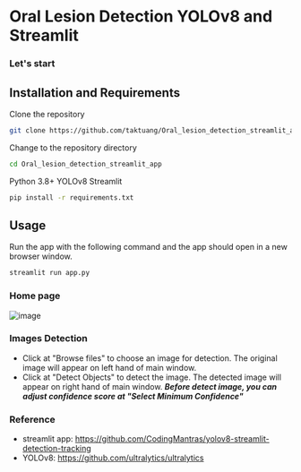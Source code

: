# Oral Lesion Detection YOLOv8 and Streamlit

### Let's start

## Installation and Requirements
Clone the repository
```bash
git clone https://github.com/taktuang/Oral_lesion_detection_streamlit_app.git
```

Change to the repository directory
```bash
cd Oral_lesion_detection_streamlit_app
```

Python 3.8+ YOLOv8 Streamlit
```bash
pip install -r requirements.txt
```

## Usage
Run the app with the following command and the app should open in a new browser window.
```bash
streamlit run app.py
```
### Home page
![image](https://github.com/taktuang/Oral_lesion_detection_streamlit_app/assets/61873634/7d61920b-92a6-40ea-9cbf-290e9c9d1432)

### Images Detection
- Click at "Browse files" to choose an image for detection. The original image will appear on left hand of main window.
- Click at "Detect Objects" to detect the image. The detected image will appear on right hand of main window.
  ***Before detect image, you can adjust confidence score at "Select Minimum Confidence"***

### Reference
- streamlit app: https://github.com/CodingMantras/yolov8-streamlit-detection-tracking
- YOLOv8: https://github.com/ultralytics/ultralytics
